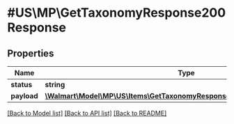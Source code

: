 # #US\MP\GetTaxonomyResponse200Response

## Properties

Name | Type | Description | Notes
------------ | ------------- | ------------- | -------------
**status** | **string** |  | [optional]
**payload** | [**\Walmart\Model\MP\US\Items\GetTaxonomyResponse200ResponsePayloadInner[]**](GetTaxonomyResponse200ResponsePayloadInner.md) |  | [optional]


[[Back to Model list]](../) [[Back to API list]](../../Api/US/MP) [[Back to README]](../../README.md)
